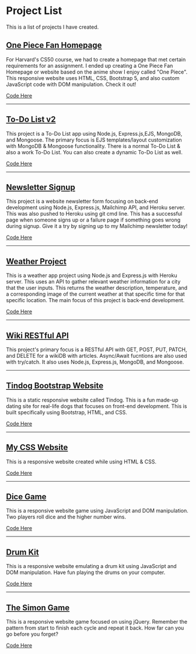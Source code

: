 # Project List
This is a list of projects I have created.


## <a href="https://jadonahue.github.io/one-piece-fan-page/">One Piece Fan Homepage</a>

For Harvard's CS50 course, we had to create a homepage that met certain requirements for an assignment. I ended up creating a One Piece Fan Homepage or website based on the anime show I enjoy called "One Piece". This responsive website uses HTML, CSS, Bootstrap 5, and also custom JavaScript code with DOM manipulation. Check it out!

<a href="https://github.com/jadonahue/one-piece-fan-page">Code Here</a>

---

## <a href="https://stark-falls-37137.herokuapp.com/">To-Do List v2</a>

This project is a To-Do List app using Node.js, Express.js,EJS, MongoDB, and Mongoose. The primary focus is EJS templates/layout customization with MongoDB & Mongoose functionality. There is a normal To-Do List & also a work To-Do List. You can also create a dynamic To-Do List as well.
 
<a href="https://github.com/jadonahue/todolist-v2-code">Code Here</a>

---

## <a href="https://fathomless-atoll-64548.herokuapp.com/">Newsletter Signup</a>

This project is a website newsletter form focusing on back-end development using Node.js, Express.js, Mailchimp API, and Heroku server. This was also pushed to Heroku using git cmd line. This has a successful page when someone signs up or a failure page if something goes wrong during signup. Give it a try by signing up to my Mailchimp newsletter today!

<a href="https://github.com/jadonahue/newsletter-signup-code">Code Here</a>

---

## <a href="https://shrouded-inlet-69899.herokuapp.com/">Weather Project</a>

This is a weather app project using Node.js and Express.js with Heroku server. This uses an API to gather relevant weather information for a city that the user inputs. This returns the weather description, temperature, and a corresponding image of the current weather at that specific time for that specific location. The main focus of this project is back-end development.

 <a href="https://github.com/jadonahue/weather-project-code">Code Here</a>

---

## <a href="https://github.com/jadonahue/Wiki-RESTful-API">Wiki RESTful API</a>

This project's primary focus is a RESTful API with GET, POST, PUT, PATCH, and DELETE for a wikiDB with articles. Async/Await fucntions are also used with try/catch. It also uses Node.js, Express.js, MongoDB, and Mongoose.

---

## <a href="https://jadonahue.github.io/bootstrap-practice-site-tindog/">Tindog Bootstrap Website</a>

This is a static responsive website called Tindog. This is a fun made-up dating site for real-life dogs that focuses on front-end development. This is built specifically using Bootstrap, HTML, and CSS.
  
<a href="https://github.com/jadonahue/bootstrap-practice-site-tindog">Code Here</a>

---

## <a href="https://jadonahue.github.io/css-my-site/">My CSS Website</a>

This is a responsive website created while using HTML & CSS.

<a href="https://github.com/jadonahue/css-my-site">Code Here</a>

---

## <a href="https://jadonahue.github.io/dice-game/">Dice Game</a>

This is a responsive website game using JavaScript and DOM manipulation. Two players roll dice and the higher number wins.

<a href="https://github.com/jadonahue/dice-game">Code Here</a>

---

## <a href="https://jadonahue.github.io/drum-kit/">Drum Kit</a>
  
This is a responsive website emulating a drum kit using JavaScript and DOM manipulation. Have fun playing the drums on your computer.

<a href="https://github.com/jadonahue/drum-kit">Code Here</a>

---

## <a href="https://jadonahue.github.io/the-simon-game/">The Simon Game</a>

This is a responsive website game focused on using jQuery. Remember the pattern from start to finish each cycle and repeat it back. How far can you go before you forget?

<a href="https://github.com/jadonahue/the-simon-game">Code Here</a>
